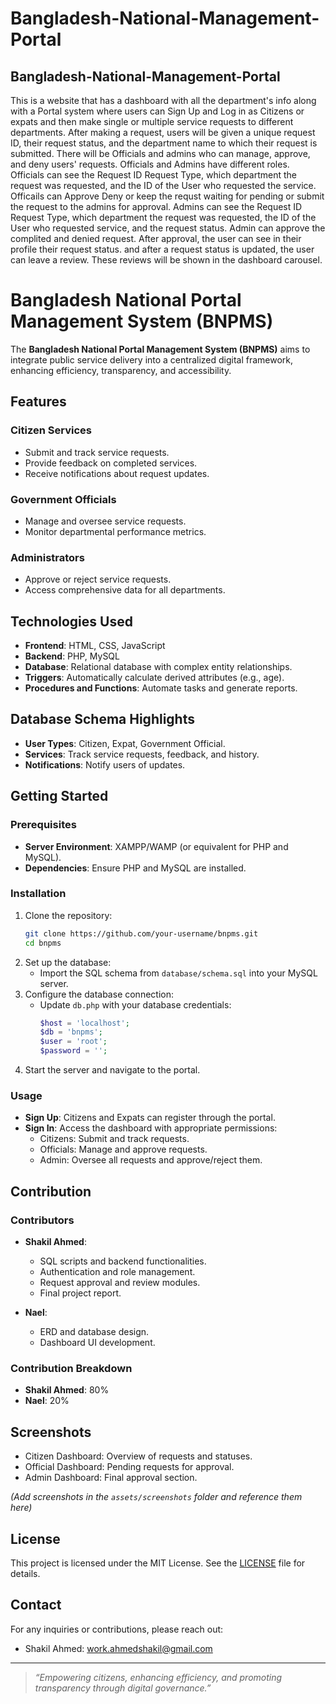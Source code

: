 ﻿# Bangladesh-National-Management-Portal
<h2>Bangladesh-National-Management-Portal</h2>
<p>This is a website that has a dashboard with all the department's info along with a Portal system where users can Sign Up and Log in as Citizens or expats and then make single or multiple service requests to different departments. 
After making a request, users will be given a unique request ID, their request status, and the department name to which their request is submitted.
There will be Officials and admins who can manage, approve, and deny users' requests. Officials and Admins have different roles. Officials can see the Request ID	Request Type, which department the request was requested, and the ID of the User who requested the service. Officails can 	Approve	Deny or keep the requst waiting for pending or submit the request to the admins for approval.
Admins can see the Request ID	Request Type, which department the request was requested, the ID of the User who requested service, and the request status. Admin can approve the complited and denied request. After approval, the user can see in their profile their request status. and after a request status is updated, the user can leave a review. These reviews will be shown in the dashboard carousel.

</p>

# Bangladesh National Portal Management System (BNPMS)

The **Bangladesh National Portal Management System (BNPMS)** aims to integrate public service delivery into a centralized digital framework, enhancing efficiency, transparency, and accessibility.

## Features

### Citizen Services
- Submit and track service requests.
- Provide feedback on completed services.
- Receive notifications about request updates.

### Government Officials
- Manage and oversee service requests.
- Monitor departmental performance metrics.

### Administrators
- Approve or reject service requests.
- Access comprehensive data for all departments.

## Technologies Used
- **Frontend**: HTML, CSS, JavaScript
- **Backend**: PHP, MySQL
- **Database**: Relational database with complex entity relationships.
- **Triggers**: Automatically calculate derived attributes (e.g., age).
- **Procedures and Functions**: Automate tasks and generate reports.

## Database Schema Highlights
- **User Types**: Citizen, Expat, Government Official.
- **Services**: Track service requests, feedback, and history.
- **Notifications**: Notify users of updates.

## Getting Started

### Prerequisites
- **Server Environment**: XAMPP/WAMP (or equivalent for PHP and MySQL).
- **Dependencies**: Ensure PHP and MySQL are installed.

### Installation
1. Clone the repository:
   ```bash
   git clone https://github.com/your-username/bnpms.git
   cd bnpms
   ```
2. Set up the database:
   - Import the SQL schema from `database/schema.sql` into your MySQL server.
3. Configure the database connection:
   - Update `db.php` with your database credentials:
     ```php
     $host = 'localhost';
     $db = 'bnpms';
     $user = 'root';
     $password = '';
     ```
4. Start the server and navigate to the portal.

### Usage
- **Sign Up**: Citizens and Expats can register through the portal.
- **Sign In**: Access the dashboard with appropriate permissions:
  - Citizens: Submit and track requests.
  - Officials: Manage and approve requests.
  - Admin: Oversee all requests and approve/reject them.

## Contribution

### Contributors
- **Shakil Ahmed**:
  - SQL scripts and backend functionalities.
  - Authentication and role management.
  - Request approval and review modules.
  - Final project report.

- **Nael**:
  - ERD and database design.
  - Dashboard UI development.

### Contribution Breakdown
- **Shakil Ahmed**: 80%
- **Nael**: 20%

## Screenshots
- Citizen Dashboard: Overview of requests and statuses.
- Official Dashboard: Pending requests for approval.
- Admin Dashboard: Final approval section.

*(Add screenshots in the `assets/screenshots` folder and reference them here)*

## License
This project is licensed under the MIT License. See the [LICENSE](LICENSE) file for details.

## Contact
For any inquiries or contributions, please reach out:
- Shakil Ahmed: [work.ahmedshakil@gmail.com](mailto:work.ahmedshakil@gmail.com)

---

> *“Empowering citizens, enhancing efficiency, and promoting transparency through digital governance.”*

